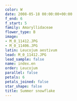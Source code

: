 ```yaml
---
color: W
date: 2008-05-18 00:00:00+00:00
f_end: 6
f_start: 5
family: Amaryllidaceae
flower_type: B
image:
- M_0_11412.JPG
- M_0_11406.JPG
latin: Leucojum aestivum
lead: M_0_11412.JPG
lead_sample: false
name: index.en
order: Leucojum
parallel: false
petals: 6
petals_joined: false
star_shape: false
title: Summer snowflake
---
```

